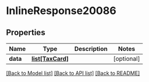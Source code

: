 # InlineResponse20086

## Properties
Name | Type | Description | Notes
------------ | ------------- | ------------- | -------------
**data** | [**list[TaxCard]**](TaxCard.md) |  | [optional] 

[[Back to Model list]](../README.md#documentation-for-models) [[Back to API list]](../README.md#documentation-for-api-endpoints) [[Back to README]](../README.md)


